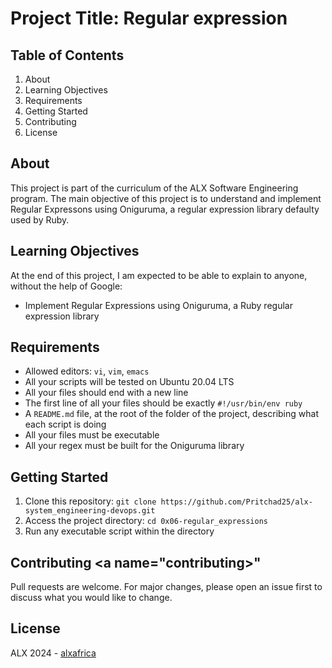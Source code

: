 # Project Title: Regular expression

## Table of Contents
1. About
2. Learning Objectives
3. Requirements
4. Getting Started
5. Contributing
6. License

## About <a name="about"></a>
This project is part of the curriculum of the ALX Software Engineering program. The main objective of this project is to understand and implement Regular Expressons using Oniguruma, a regular expression library defaulty used by Ruby.

## Learning Objectives <a name="learning-objectives"></a>
At the end of this project, I am expected to be able to explain to anyone, without the help of Google:
- Implement Regular Expressions using Oniguruma, a Ruby regular expression library

## Requirements <a name="requirements"></a>
- Allowed editors: `vi`, `vim`, `emacs`
- All your scripts will be tested on Ubuntu 20.04 LTS
- All your files should end with a new line
- The first line of all your files should be exactly `#!/usr/bin/env ruby`
- A `README.md` file, at the root of the folder of the project, describing what each script is doing
- All your files must be executable
- All your regex must be built for the Oniguruma library

## Getting Started <a name="getting-started"></a>
1. Clone this repository: `git clone https://github.com/Pritchad25/alx-system_engineering-devops.git`
2. Access the project directory: `cd 0x06-regular_expressions`
3. Run any executable script within the directory

## Contributing <a name="contributing>"</a>
Pull requests are welcome. For major changes, please open an issue first to discuss what you would like to change.

## License <a name="license"></a>
ALX 2024 - [alxafrica](https://www.alxafrica.com)
